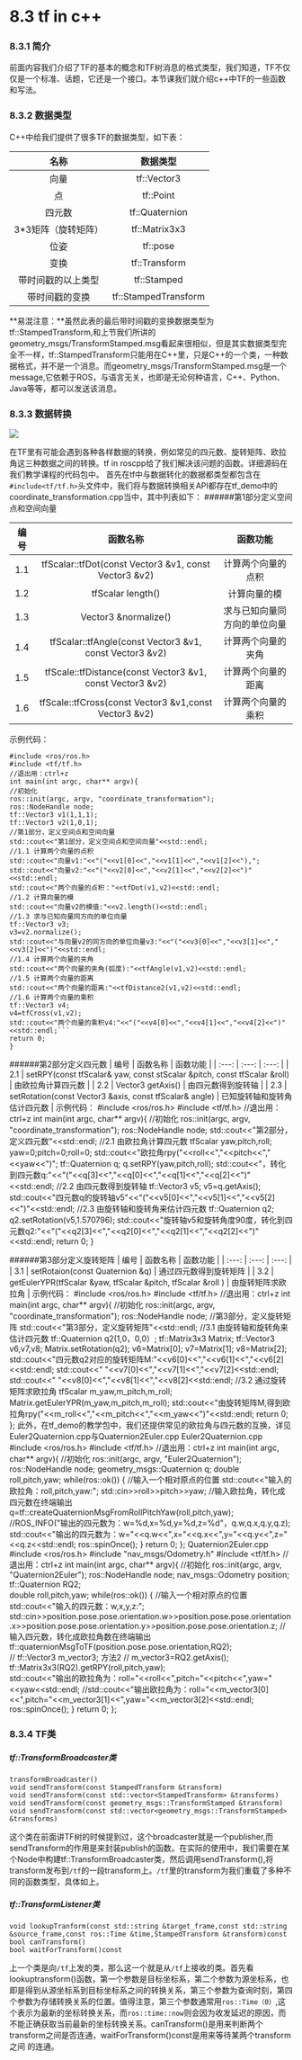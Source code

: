 # 8.3 tf in c++
### 8.3.1 简介
前面内容我们介绍了TF的基本的概念和TF树消息的格式类型，我们知道，TF不仅仅是一个标准、话题，它还是一个接口。本节课我们就介绍c++中TF的一些函数和写法。
### 8.3.2 数据类型
C++中给我们提供了很多TF的数据类型，如下表：

|   名称    | 数据类型 |
| :------:   | :------:           |
| 向量               |   tf::Vector3 |
| 点   |  tf::Point  |
| 四元数   |  tf::Quaternion |
| 3*3矩阵（旋转矩阵）    |  tf::Matrix3x3|
| 位姿               |   tf::pose |
| 变换   |  tf::Transform  |
| 带时间戳的以上类型   | tf::Stamped<T> |
| 带时间戳的变换    |  tf::StampedTransform|

**易混注意：**虽然此表的最后带时间戳的变换数据类型为tf::StampedTransform,和上节我们所讲的geometry_msgs/TransformStamped.msg看起来很相似，但是其实数据类型完全不一样，tf::StampedTransform只能用在C++里，只是C++的一个类，一种数据格式，并不是一个消息。而geometry_msgs/TransformStamped.msg是一个message,它依赖于ROS，与语言无关，也即是无论何种语言，C++、Python、Java等等，都可以发送该消息。
### 8.3.3 数据转换

![](/pics/tf_translate.png)


在TF里有可能会遇到各种各样数据的转换，例如常见的四元数、旋转矩阵、欧拉角这三种数据之间的转换。tf in roscpp给了我们解决该问题的函数。详细源码在我们教学课程的代码包中。
首先在tf中与数据转化的数据都类型都包含在`#include<tf/tf.h>`头文件中，我们将与数据转换相关API都存在tf_demo中的coordinate_transformation.cpp当中，其中列表如下：
######第1部分定义空间点和空间向量

| 编号 | 函数名称 | 函数功能 |
| :---: | :---: | :---: |
| 1.1 | tfScalar::tfDot\(const Vector3 &v1, const Vector3 &v2\) | 计算两个向量的点积 |
| 1.2 | tfScalar length\(\) | 计算向量的模 |
| 1.3 | Vector3 &normalize\(\) | 求与已知向量同方向的单位向量 |
| 1.4 | tfScalar::tfAngle\(const Vector3 &v1, const Vector3 &v2\) | 计算两个向量的夹角 |
| 1.5 | tfScale::tfDistance\(const Vector3 &v1, const Vector3 &v2\) | 计算两个向量的距离 |
| 1.6 | tfScale::tfCross\(const Vector3 &v1,const Vector3 &v2\) | 计算两个向量的乘积 |

示例代码：

    #include <ros/ros.h>
    #include <tf/tf.h>
    //退出用：ctrl+z
    int main(int argc, char** argv){
    //初始化
    ros::init(argc, argv, "coordinate_transformation");
    ros::NodeHandle node;
    tf::Vector3 v1(1,1,1);
    tf::Vector3 v2(1,0,1);
    //第1部分，定义空间点和空间向量
    std::cout<<"第1部分，定义空间点和空间向量"<<std::endl;
    //1.1 计算两个向量的点积
    std::cout<<"向量v1:"<<"("<<v1[0]<<","<<v1[1]<<","<<v1[2]<<"),";
    std::cout<<"向量v2:"<<"("<<v2[0]<<","<<v2[1]<<","<<v2[2]<<")"<<std::endl;
    std::cout<<"两个向量的点积："<<tfDot(v1,v2)<<std::endl;
    //1.2 计算向量的模
    std::cout<<"向量v2的模值:"<<v2.length()<<std::endl;
    //1.3 求与已知向量同方向的单位向量
    tf::Vector3 v3;
    v3=v2.normalize();
    std::cout<<"与向量v2的同方向的单位向量v3:"<<"("<<v3[0]<<","<<v3[1]<<","<<v3[2]<<")"<<std::endl;
    //1.4 计算两个向量的夹角
    std::cout<<"两个向量的夹角(弧度):"<<tfAngle(v1,v2)<<std::endl;
    //1.5 计算两个向量的距离
    std::cout<<"两个向量的距离:"<<tfDistance2(v1,v2)<<std::endl;
    //1.6 计算两个向量的乘积
    tf::Vector3 v4;
    v4=tfCross(v1,v2);
    std::cout<<"两个向量的乘积v4:"<<"("<<v4[0]<<","<<v4[1]<<","<<v4[2]<<")"<<std::endl;```
    return 0;
    }

######第2部分定义四元数
| 编号 | 函数名称 | 函数功能 |
| :---: | :---: | :---: |
| 2.1 | setRPY\(const tfScalar& yaw, const stScalar &pitch, const tfScalar &roll\) | 由欧拉角计算四元数 |
| 2.2 | Vector3 getAxis\(\) | 由四元数得到旋转轴 |
| 2.3 | setRotation\(const Vector3 &axis, const tfScalar& angle\) | 已知旋转轴和旋转角估计四元数 |
示例代码：
    #include <ros/ros.h>
    #include <tf/tf.h>
    //退出用：ctrl+z
    int main(int argc, char** argv){
    //初始化
    ros::init(argc, argv, "coordinate_transformation");
    ros::NodeHandle node;
    std::cout<<"第2部分，定义四元数"<<std::endl;
    //2.1 由欧拉角计算四元数
    tfScalar yaw,pitch,roll;
    yaw=0;pitch=0;roll=0;
    std::cout<<"欧拉角rpy("<<roll<<","<<pitch<<","<<yaw<<")";
    tf::Quaternion q;
    q.setRPY(yaw,pitch,roll);
    std::cout<<"，转化到四元数q:"<<"("<<q[3]<<","<<q[0]<<","<<q[1]<<","<<q[2]<<")"<<std::endl;
    //2.2 由四元数得到旋转轴
    tf::Vector3 v5;
    v5=q.getAxis();
    std::cout<<"四元数q的旋转轴v5"<<"("<<v5[0]<<","<<v5[1]<<","<<v5[2]<<")"<<std::endl;
    //2.3 由旋转轴和旋转角来估计四元数
    tf::Quaternion q2;
    q2.setRotation(v5,1.570796);
    std::cout<<"旋转轴v5和旋转角度90度，转化到四元数q2:"<<"("<<q2[3]<<","<<q2[0]<<","<<q2[1]<<","<<q2[2]<<")"<<std::endl;
    return 0;
    }

######第3部分定义旋转矩阵
| 编号 | 函数名称 | 函数功能 |
| :---: | :---: | :---: |
| 3.1 | setRotaion\(const Quaternion &q\) | 通过四元数得到旋转矩阵 |
| 3.2 | getEulerYPR\(tfScalar &yaw, tfScalar &pitch, tfScalar &roll \) | 由旋转矩阵求欧拉角 |
示例代码：
    #include <ros/ros.h>
    #include <tf/tf.h>
    //退出用：ctrl+z
    int main(int argc, char** argv){
    //初始化
    ros::init(argc, argv, "coordinate_transformation");
    ros::NodeHandle node;
    //第3部分，定义旋转矩阵
    std::cout<<"第3部分，定义旋转矩阵"<<std::endl;
    //3.1 由旋转轴和旋转角来估计四元数
    tf::Quaternion q2(1,0，0,0）;
    tf::Matrix3x3 Matrix;
    tf::Vector3 v6,v7,v8;
    Matrix.setRotation(q2);
    v6=Matrix[0];
    v7=Matrix[1];
    v8=Matrix[2];
    std::cout<<"四元数q2对应的旋转矩阵M:"<<v6[0]<<","<<v6[1]<<","<<v6[2]<<std::endl;
    std::cout<<"                       "<<v7[0]<<","<<v7[1]<<","<<v7[2]<<std::endl;
    std::cout<<"                       "<<v8[0]<<","<<v8[1]<<","<<v8[2]<<std::endl;
    //3.2 通过旋转矩阵求欧拉角
    tfScalar m_yaw,m_pitch,m_roll;
    Matrix.getEulerYPR(m_yaw,m_pitch,m_roll);
    std::cout<<"由旋转矩阵M,得到欧拉角rpy("<<m_roll<<","<<m_pitch<<","<<m_yaw<<")"<<std::endl;
    return 0;
    };
此外，在tf_demo的教学包中，我们还提供常见的欧拉角与四元数的互换，详见Euler2Quaternion.cpp与Quaternion2Euler.cpp
Euler2Quaternion.cpp
    #include <ros/ros.h>
    #include <tf/tf.h>
    //退出用：ctrl+z
    int main(int argc, char** argv){
    //初始化
      ros::init(argc, argv, "Euler2Quaternion");
      ros::NodeHandle node;
      geometry_msgs::Quaternion q;
      double roll,pitch,yaw;
      while(ros::ok())
      {
      //输入一个相对原点的位置
      std::cout<<"输入的欧拉角：roll,pitch,yaw:";
      std::cin>>roll>>pitch>>yaw;
      //输入欧拉角，转化成四元数在终端输出
     q=tf::createQuaternionMsgFromRollPitchYaw(roll,pitch,yaw);
      //ROS_INFO("输出的四元数为：w=%d,x=%d,y=%d,z=%d"，q.w,q.x,q.y,q.z);
      std::cout<<"输出的四元数为：w="<<q.w<<",x="<<q.x<<",y="<<q.y<<",z="<<q.z<<std::endl;
      ros::spinOnce();
      }
      return 0;
    };
Quaternion2Euler.cpp
    #include <ros/ros.h>
    #include "nav_msgs/Odometry.h"
    #include <tf/tf.h>
    //退出用：ctrl+z
    int main(int argc, char** argv){
    //初始化
      ros::init(argc, argv, "Quaternion2Euler");
      ros::NodeHandle node;
      nav_msgs::Odometry position;
      tf::Quaternion RQ2;  
      double roll,pitch,yaw;
      while(ros::ok())
      {
      //输入一个相对原点的位置
      std::cout<<"输入的四元数：w,x,y,z:";
      std::cin>>position.pose.pose.orientation.w>>position.pose.pose.orientation.x>>position.pose.pose.orientation.y>>position.pose.pose.orientation.z;
      //输入四元数，转化成欧拉角数在终端输出
      tf::quaternionMsgToTF(position.pose.pose.orientation,RQ2);  
     // tf::Vector3 m_vector3; 方法2
     // m_vector3=RQ2.getAxis();
      tf::Matrix3x3(RQ2).getRPY(roll,pitch,yaw);  
      std::cout<<"输出的欧拉角为：roll="<<roll<<",pitch="<<pitch<<",yaw="<<yaw<<std::endl;
      //std::cout<<"输出欧拉角为：roll="<<m_vector3[0]<<",pitch="<<m_vector3[1]<<",yaw="<<m_vector3[2]<<std::endl;
      ros::spinOnce();
      }
      return 0;
    };    


### 8.3.4 TF类
##### tf::TransformBroadcaster类

    transformBroadcaster()
    void sendTransform(const StampedTransform &transform)
    void sendTransform(const std::vector<StampedTransform> &transforms)
    void sendTransform(const geometry_msgs::TransformStamped &transform)
    void sendTransform(const std::vector<geometry_msgs::TransformStamped> &transforms)
    
这个类在前面讲TF树的时候提到过，这个broadcaster就是一个publisher,而sendTransform的作用是来封装publish的函数。在实际的使用中，我们需要在某个Node中构建tf::TransformBroadcaster类，然后调用sendTransform(),将transform发布到`/tf`的一段transform上。`/tf`里的transform为我们重载了多种不同的函数类型，具体如上。

##### tf::TransformListener类

    void lookupTranform(const std::string &target_frame,const std::string &source_frame,const ros::Time &time,StampedTransform &transform)const
    bool canTransform()
    bool waitForTransform()const
    
上一个类是向`/tf`上发的类，那么这一个就是从`/tf`上接收的类。首先看lookuptransform()函数，第一个参数是目标坐标系，第二个参数为源坐标系，也即是得到从源坐标系到目标坐标系之间的转换关系，第三个参数为查询时刻，第四个参数为存储转换关系的位置。值得注意，第三个参数通常用`ros::Time（0）`,这个表示为最新的坐标转换关系，而`ros::time::now`则会因为收发延迟的原因，而不能正确获取当前最新的坐标转换关系。canTransform()是用来判断两个transform之间是否连通，waitForTransform()const是用来等待某两个transform之间
的连通。




